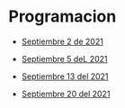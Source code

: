 # Programacion

- [Septiembre 2 de 2021](septiembre-2-2021)

- [Septiembre 5 deL 2021](septiembre-5-2021)

- [Septiembre 13 del 2021](septiembre-13-2021)

- [Septiembre 20 del 2021](septiembre-20-2021)
